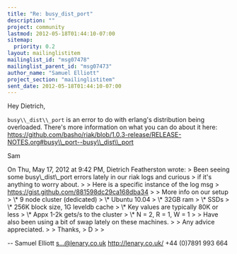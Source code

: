 ```yaml
---
title: "Re: busy_dist_port"
description: ""
project: community
lastmod: 2012-05-18T01:44:10-07:00
sitemap:
  priority: 0.2
layout: mailinglistitem
mailinglist_id: "msg07478"
mailinglist_parent_id: "msg07473"
author_name: "Samuel Elliott"
project_section: "mailinglistitem"
sent_date: 2012-05-18T01:44:10-07:00
---
```



Hey Dietrich,

`busy\\_dist\\_port` is an error to do with erlang's distribution being
overloaded. There's more information on what you can do about it here:
https://github.com/basho/riak/blob/1.0.3-release/RELEASE-NOTES.org#busy\\_port--busy\\_dist\\_port

Sam

On Thu, May 17, 2012 at 9:42 PM, Dietrich Featherston  wrote:
&gt; Been seeing some busy\\_dist\\_port errors lately in our riak logs and curious
&gt; if it's anything to worry about.
&gt;
&gt; Here is a specific instance of the log msg
&gt; https://gist.github.com/881598dc29ca168dba34
&gt;
&gt; More info on our setup
&gt; \\* 9 node cluster (dedicated)
&gt; \\* Ubuntu 10.04
&gt; \\* 32GB ram
&gt; \\* SSDs
&gt; \\* 256K block size, 1G leveldb cache
&gt; \\* Key values are typically 80K or less
&gt; \\* Appx 1-2k gets/s to the cluster
&gt; \\* N = 2, R = 1, W = 1
&gt;
&gt; Have also been using a bit of swap lately on these machines.
&gt;
&gt; Any advice appreciated.
&gt;
&gt; Thanks,
&gt; D
&gt;
&gt;


-- 
Samuel Elliott
s...@lenary.co.uk
http://lenary.co.uk/
+44 (0)7891 993 664

